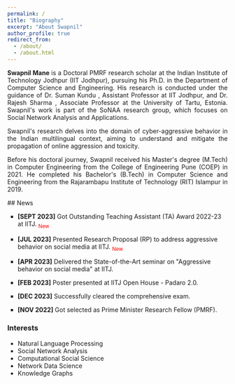 ```yaml
---
permalink: /
title: "Biography"
excerpt: "About Swapnil"
author_profile: true
redirect_from: 
  - /about/
  - /about.html
---
```


<p align="justify"><strong>Swapnil Mane</strong> is a Doctoral PMRF research scholar at the <a style="text-decoration: none;" href="https://www.iitj.ac.in/" target="_blank">Indian Institute of Technology Jodhpur (IIT Jodhpur)</a>, pursuing his Ph.D. in the <a style="text-decoration: none;" href="https://cse.iitj.ac.in/index.php/people/phd-students" target="_blank">Department of Computer Science and Engineering.</a>
His research is conducted under the guidance of <a style="text-decoration: none;" href="https://sumankundu.info/" target="_blank">Dr. Suman Kundu </a>, Assistant Professor at IIT Jodhpur, and <a style="text-decoration: none;" href="https://rajeshsharma.cs.ut.ee/" target="_blank">Dr. Rajesh Sharma </a>, Associate Professor at the University of Tartu, Estonia. Swapnil's work is part of the SoNAA research group, which focuses on Social Network Analysis and Applications.</p>

<p align="justify">
Swapnil's research delves into the domain of cyber-aggressive behavior in the Indian multilingual context, aiming to understand and mitigate the propagation of online aggression and toxicity. 
</p>

<p align="justify">Before his doctoral journey, Swapnil received his Master's degree (M.Tech) in Computer Engineering from the College of Engineering Pune (<a style="text-decoration: none;" href="http://www.coep.org.in/" target="_blank">COEP</a>) in 2021. He completed his Bachelor's (B.Tech) in Computer Science and Engineering from the Rajarambapu Institute of Technology (<a style="text-decoration: none;" href="https://www.ritindia.edu/" target="_blank">RIT</a>) Islampur in 2019.</p>


<div class="news-scroll" markdown="1">
## News
<ul style="list-style-type: square;">
<li>
<p><strong>[SEPT 2023]</strong> Got Outstanding Teaching Assistant (TA) Award 2022-23 at IITJ. <span style="color: red;"><sub>New</sub></span></p>
</li>
<li>
<p><strong>[JUL 2023]</strong> Presented Research Proposal (RP) to address aggressive behavior on social media at IITJ. <span style="color: red;"><sub>New</sub></span></p>
</li>
<li>
<p><strong>[APR 2023]</strong> Delivered the State-of-the-Art seminar on "Aggressive behavior on social media" at IITJ. </p>
</li>
<li>
<p><strong>[FEB 2023]</strong> Poster presented at IITJ Open House - Padaro 2.0. </p>
</li>
<li>
<p><strong>[DEC 2023]</strong> Successfully cleared the comprehensive exam.</p>
</li>
<li>
<p><strong>[NOV 2022]</strong> Got selected as Prime Minister Research Fellow (PMRF). </p>
</li>
</ul>
</div>



<div>
<h3> Interests </h3>
<ul>
<li>Natural Language Processing</li>
<li>Social Network Analysis</li>
<li>Computational Social Science</li>
<li>Network Data Science</li>
<li>Knowledge Graphs</li>
</ul>
</div>
